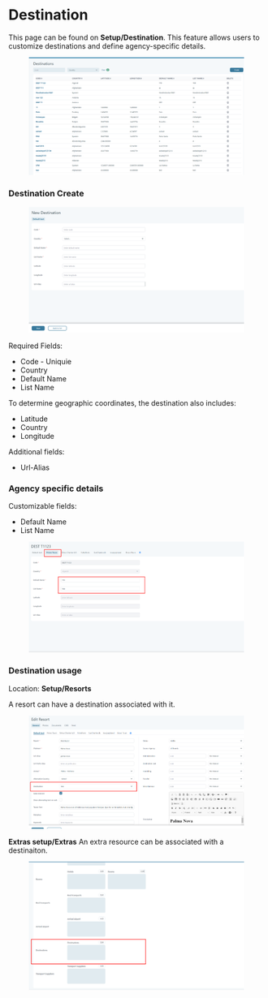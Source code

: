 # Destination

This page can be found on **Setup/Destination**. This feature allows users to customize destinations and define agency-specific details.

<figure><img src="../.gitbook/assets/destinationmain-e8f3152d7db437457e91ef7405246a36.png" alt=""><figcaption></figcaption></figure>

### Destination Create <a href="#destination-create" id="destination-create"></a>

<figure><img src="../.gitbook/assets/destinationsave-16eb115620cee510abdf3601f4378f05.png" alt=""><figcaption></figcaption></figure>

Required Fields:

* Code - Uniquie
* Country
* Default Name
* List Name

To determine geographic coordinates, the destination also includes:

* Latitude
* Country
* Longitude

Additional fields:

* Url-Alias

### Agency specific details <a href="#agency-specific-details" id="agency-specific-details"></a>

Customizable fields:

* Default Name
* List Name

<figure><img src="../.gitbook/assets/destinationagency-6f1d194da1f4d6a796f3d96449f8766d.png" alt=""><figcaption></figcaption></figure>

### Destination usage <a href="#destination-usage" id="destination-usage"></a>

Location: **Setup/Resorts**

A resort can have a destination associated with it.

<figure><img src="../.gitbook/assets/destinationresort-582ef644255015fbfb07fc8a20ef66a8.png" alt=""><figcaption></figcaption></figure>

**Extras setup/Extras** An extra resource can be associated with a destinaiton.

<figure><img src="../.gitbook/assets/extrasdestination-d236c7ab4c92176732c16f9cec916ba2.png" alt=""><figcaption></figcaption></figure>
